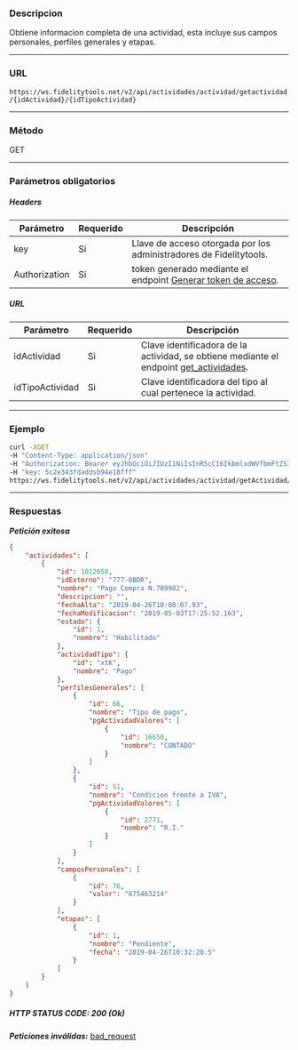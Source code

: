 ### Descripcion
Obtiene informacion completa de una actividad, esta incluye sus campos personales, perfiles generales y etapas.
___

### URL
` https://ws.fidelitytools.net/v2/api/actividades/actividad/getactividad/{idActividad}/{idTipoActividad} `
___

### Método
GET
___
### Parámetros obligatorios

##### Headers

|Parámetro |Requerido |Descripción                 |
|----------|----------|----------------------------|
| key         | Si		 | Llave de acceso otorgada por los administradores de Fidelitytools. |
| Authorization       | Si		 | token generado mediante el endpoint [Generar token de acceso](https://github.com/bebeto-fidelitytools/FidelitytoolsWS/blob/master/docs/autenticaci%C3%B3n.md). |


##### URL
|Parámetro |Requerido |Descripción                 |
|----------|----------|----------------------------|
| idActividad | Si | Clave identificadora de la actividad, se obtiene mediante el endpoint [get_actividades](https://github.com/bebeto-fidelitytools/FidelitytoolsWS/blob/master/docs/segmentacion/get_actividades.md). |
| idTipoActividad | Si | Clave identificadora del tipo al cual pertenece la actividad. |

___
### Ejemplo
```bash
curl -XGET 
-H "Content-Type: application/json" 
-H "Authorization: Bearer eyJhbGciOiJIUzI1NiIsInR5cCI6IkbmlxdWVfbmFtZSI6InVzZXJb25maWciLCJuYmYiOjE1NTYxMTk0MNjIwNTgwNywiaWF0IjoxNTU2MTE5NDA3LCJpczovL3dzLmZpZGVsaXR5dG9vbHMubmV0L3YyIiwiYXVkIjoiaHa2U2asdasdy5maWRlbGl0eXRvb2xzLm5ldC92MiJ9RDDpMHEB4SsmY0j87OcS5mbxe2XxSAY" 
-H "key: 5c2e343fdaddsb94e18fff"
https://ws.fidelitytools.net/v2/api/actividades/actividad/getActividad/1012658/xtK
```
___
### Respuestas
***Petición exitosa***
```json
{
    "actividades": [
        {
            "id": 1012658,
            "idExterno": "777-8BDR",
            "nombre": "Pago Compra N.789982",
            "descripcion": "",
            "fechaAlta": "2019-04-26T10:08:07.93",
            "fechaModificacion": "2019-05-03T17:25:52.163",
            "estado": {
                "id": 1,
                "nombre": "Habilitado"
            },
            "actividadTipo": {
                "id": "xtK",
                "nombre": "Pago"
            },
            "perfilesGenerales": [
                {
                    "id": 66,
                    "nombre": "Tipo de pago",
                    "pgActividadValores": [
                        {
                            "id": 16650,
                            "nombre": "CONTADO"
                        }
                    ]
                },
                {
                    "id": 51,
                    "nombre": "Condicion frente a IVA",
                    "pgActividadValores": [
                        {
                            "id": 2771,
                            "nombre": "R.I."
                        }
                    ]
                }
            ],
            "camposPersonales": [
                {
                    "id": 76,
                    "valor": "875463214"
                }
            ],
            "etapas": [
                {
                    "id": 1,
                    "nombre": "Pendiente",
                    "fecha": "2019-04-26T10:32:20.5"
                }
            ]
        }
    ]
}
```

##### HTTP STATUS CODE: 200 (Ok)


***Peticiones inválidas:*** [bad_request](https://github.com/bebeto-fidelitytools/FidelitytoolsWS/blob/master/docs/actividades/bad_request.md)


